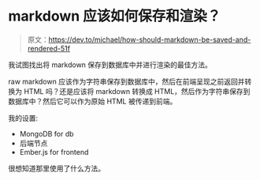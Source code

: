 # markdown 应该如何保存和渲染？

> 原文：<https://dev.to/michael/how-should-markdown-be-saved-and-rendered-51f>

我试图找出将 markdown 保存到数据库中并进行渲染的最佳方法。

raw markdown 应该作为字符串保存到数据库中，然后在前端呈现之前返回并转换为 HTML 吗？还是应该将 markdown 转换成 HTML，然后作为字符串保存到数据库中？然后它可以作为原始 HTML 被传递到前端。

我的设置:

*   MongoDB for db
*   后端节点
*   Ember.js for frontend

很想知道那里使用了什么方法。